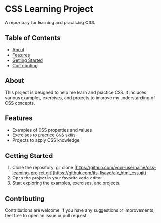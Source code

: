 # CSS Learning Project

A repository for learning and practicing CSS.

## Table of Contents
* [About](#about)
* [Features](#features)
* [Getting Started](#getting-started)
* [Contributing](#contributing)

## About
This project is designed to help me learn and practice CSS. It includes various examples, exercises, and projects to improve my understanding of CSS concepts.

## Features
* Examples of CSS properties and values
* Exercises to practice CSS skills
* Projects to apply CSS knowledge

## Getting Started
1. Clone the repository: git clone [https://github.com/your-username/css-learning-project.git](https://github.com/its-fisayo/alx_html_css.git)
2. Open the project in your favorite code editor.
3. Start exploring the examples, exercises, and projects.

## Contributing
Contributions are welcome! If you have any suggestions or improvements, feel free to open an issue or pull request.
